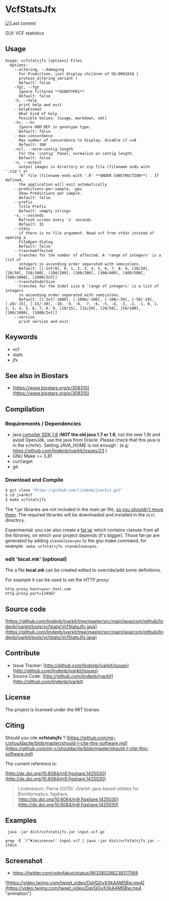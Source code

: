# VcfStatsJfx

![Last commit](https://img.shields.io/github/last-commit/lindenb/jvarkit.png)

GUI: VCF statistics


## Usage

```
Usage: vcfstatsjfx [options] Files
  Options:
    --altering, --damaging
      For Prediction, just display children of SO:0001818 ( 
      protein_altering_variant )
      Default: false
    -fgt, --fgt
      Ignore filtered **GENOTYPES**
      Default: false
    -h, --help
      print help and exit
    --helpFormat
      What kind of help
      Possible Values: [usage, markdown, xml]
    -hr, --hr
      Ignore HOM_REF in genotype type.
      Default: false
    --max-concordance
      Max number of concordance to display. disable if <=0
      Default: 100
    -ncl, --norm-contig-length
      For the 'contig' Panel, normalize on contig length.
      Default: false
    -o, --output
      output images in directory or zip file (filename ends with '.zip') or 
      'R' file (filename ends with '.R' **UNDER CONSTRUCTION**) . If defined, 
      the application will exit automatically
    --predictions-per-sample, -pps
      Show Predictions per sample.
      Default: false
    --prefix
      Title Prefix
      Default: <empty string>
    -s, --seconds
      Refresh screen every 's' seconds
      Default: 15
    --stdin
      if there is no file argument. Read vcf from stdin instead of opening a 
      FileOpen dialog
      Default: false
    --trancheAffected
      tranches for the number of affected. A 'range of integers' is a list of 
      integers in ascending order separated with semicolons.
      Default: [[-Inf/0[, 0, 1, 2, 3, 4, 5, 6, 7, 8, 9, [10/20[, [20/50[, [50/100[, [100/200[, [200/300[, [300/400[, [400/500[, [500/1000[, [1000/Inf[]
    --trancheIndelSize
      tranches for the Indel size A 'range of integers' is a list of integers 
      in ascending order separated with semicolons.
      Default: [[-Inf/-1000[, [-1000/-100[, [-100/-50[, [-50/-20[, [-20/-15[, [-15/-10[, -10, -9, -8, -7, -6, -5, -4, -3, -2, -1, 0, 1, 2, 3, 4, 5, 6, 7, 8, 9, [10/15[, [15/20[, [20/50[, [50/100[, [100/1000[, [1000/Inf[]
    --version
      print version and exit

```


## Keywords

 * vcf
 * stats
 * jfx



## See also in Biostars

 * [https://www.biostars.org/p/308310](https://www.biostars.org/p/308310)


## Compilation

### Requirements / Dependencies

* java [compiler SDK 1.8](http://www.oracle.com/technetwork/java/index.html) (**NOT the old java 1.7 or 1.6**, not the new 1.9) and avoid OpenJdk, use the java from Oracle. Please check that this java is in the `${PATH}`. Setting JAVA_HOME is not enough : (e.g: https://github.com/lindenb/jvarkit/issues/23 )
* GNU Make >= 3.81
* curl/wget
* git


### Download and Compile

```bash
$ git clone "https://github.com/lindenb/jvarkit.git"
$ cd jvarkit
$ make vcfstatsjfx
```

The *.jar libraries are not included in the main jar file, [so you shouldn't move them](https://github.com/lindenb/jvarkit/issues/15#issuecomment-140099011 ).
The required libraries will be downloaded and installed in the `dist` directory.

Experimental: you can also create a [fat jar](https://stackoverflow.com/questions/19150811/) which contains classes from all the libraries, on which your project depends (it's bigger). Those fat-jar are generated by adding `standalone=yes` to the gnu make command, for example ` make vcfstatsjfx standalone=yes`.

### edit 'local.mk' (optional)

The a file **local.mk** can be created edited to override/add some definitions.

For example it can be used to set the HTTP proxy:

```
http.proxy.host=your.host.com
http.proxy.port=124567
```
## Source code 

[https://github.com/lindenb/jvarkit/tree/master/src/main/java/com/github/lindenb/jvarkit/tools/vcfstats/VcfStatsJfx.java](https://github.com/lindenb/jvarkit/tree/master/src/main/java/com/github/lindenb/jvarkit/tools/vcfstats/VcfStatsJfx.java)


## Contribute

- Issue Tracker: [http://github.com/lindenb/jvarkit/issues](http://github.com/lindenb/jvarkit/issues)
- Source Code: [http://github.com/lindenb/jvarkit](http://github.com/lindenb/jvarkit)

## License

The project is licensed under the MIT license.

## Citing

Should you cite **vcfstatsjfx** ? [https://github.com/mr-c/shouldacite/blob/master/should-I-cite-this-software.md](https://github.com/mr-c/shouldacite/blob/master/should-I-cite-this-software.md)

The current reference is:

[http://dx.doi.org/10.6084/m9.figshare.1425030](http://dx.doi.org/10.6084/m9.figshare.1425030)

> Lindenbaum, Pierre (2015): JVarkit: java-based utilities for Bioinformatics. figshare.
> [http://dx.doi.org/10.6084/m9.figshare.1425030](http://dx.doi.org/10.6084/m9.figshare.1425030)


## Examples

```
 java -jar dist/vcfstatsjfx.jar input.vcf.gz
```

```
grep -E '(^#|missense)' input.vcf | java -jar dist/vcfstatsjfx.jar --stdin 
```

## Screenshot

  *  https://twitter.com/yokofakun/status/983280288238317568


![https://video.twimg.com/tweet_video/DaVQGvXXkAAMSBw.mp4](https://video.twimg.com/tweet_video/DaVQGvXXkAAMSBw.mp4 "animation")




